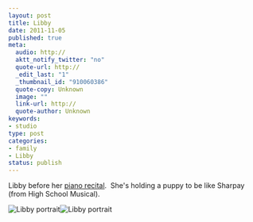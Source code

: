 ```yaml
--- 
layout: post
title: Libby
date: 2011-11-05
published: true
meta: 
  audio: http://
  aktt_notify_twitter: "no"
  quote-url: http://
  _edit_last: "1"
  _thumbnail_id: "910060386"
  quote-copy: Unknown
  image: ""
  link-url: http://
  quote-author: Unknown
keywords: 
- studio
type: post
categories: 
- family
- Libby
status: publish
---
```



Libby before her [piano recital](http://eick.us/blog/2011/11/03/piano-recital-october-30-2011/).  She's holding a puppy to be like Sharpay (from High School Musical).





![Libby portrait](http://eick.us/files/2011/11/Piano-Recital-Portrait-4.jpg)![Libby portrait](http://eick.us/files/2011/11/Piano-Recital-Portrait-3.jpg)

